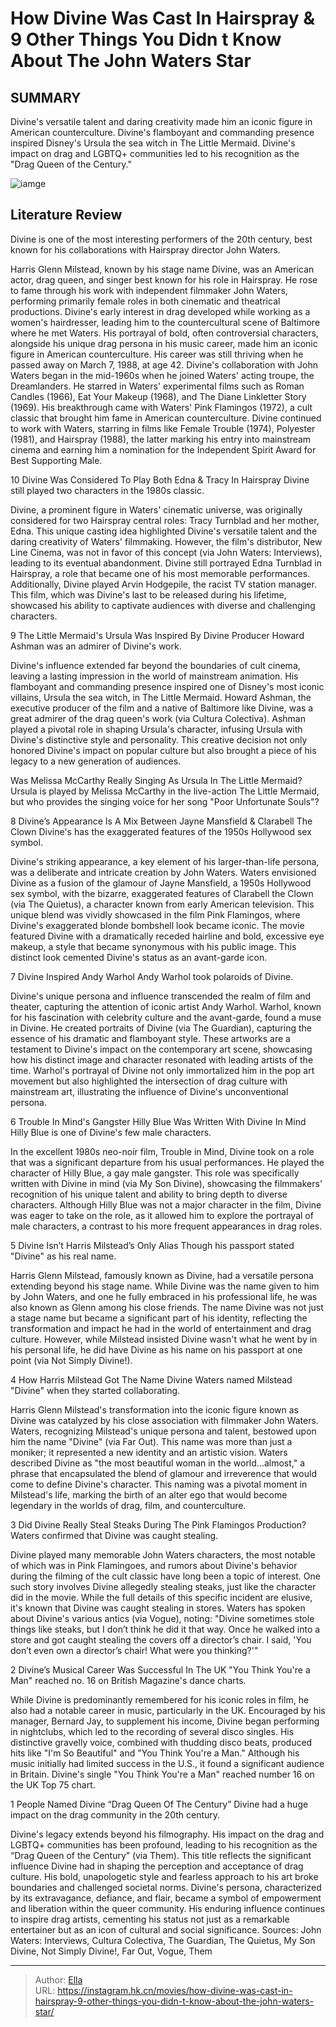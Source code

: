 # How Divine Was Cast In Hairspray &amp; 9 Other Things You Didn t Know About The John Waters Star


## SUMMARY 


 Divine&#39;s versatile talent and daring creativity made him an iconic figure in American counterculture. 
 Divine&#39;s flamboyant and commanding presence inspired Disney&#39;s Ursula the sea witch in The Little Mermaid. 
 Divine&#39;s impact on drag and LGBTQ&#43; communities led to his recognition as the &#34;Drag Queen of the Century.&#34; 

![iamge](https://static1.srcdn.com/wordpress/wp-content/uploads/2024/01/mixcollage-02-jan-2024-05-35-pm-6119.jpg)

## Literature Review

Divine is one of the most interesting performers of the 20th century, best known for his collaborations with Hairspray director John Waters.




Harris Glenn Milstead, known by his stage name Divine, was an American actor, drag queen, and singer best known for his role in Hairspray. He rose to fame through his work with independent filmmaker John Waters, performing primarily female roles in both cinematic and theatrical productions. Divine&#39;s early interest in drag developed while working as a women&#39;s hairdresser, leading him to the countercultural scene of Baltimore where he met Waters. His portrayal of bold, often controversial characters, alongside his unique drag persona in his music career, made him an iconic figure in American counterculture. His career was still thriving when he passed away on March 7, 1988, at age 42.
Divine&#39;s collaboration with John Waters began in the mid-1960s when he joined Waters&#39; acting troupe, the Dreamlanders. He starred in Waters&#39; experimental films such as Roman Candles (1966), Eat Your Makeup (1968), and The Diane Linkletter Story (1969). His breakthrough came with Waters&#39; Pink Flamingos (1972), a cult classic that brought him fame in American counterculture. Divine continued to work with Waters, starring in films like Female Trouble (1974), Polyester (1981), and Hairspray (1988), the latter marking his entry into mainstream cinema and earning him a nomination for the Independent Spirit Award for Best Supporting Male.









 








 10  Divine Was Considered To Play Both Edna &amp; Tracy In Hairspray 
Divine still played two characters in the 1980s classic.
        

Divine, a prominent figure in Waters&#39; cinematic universe, was originally considered for two Hairspray central roles: Tracy Turnblad and her mother, Edna. This unique casting idea highlighted Divine&#39;s versatile talent and the daring creativity of Waters&#39; filmmaking. However, the film&#39;s distributor, New Line Cinema, was not in favor of this concept (via John Waters: Interviews), leading to its eventual abandonment. Divine still portrayed Edna Turnblad in Hairspray, a role that became one of his most memorable performances. Additionally, Divine played Arvin Hodgepile, the racist TV station manager. This film, which was Divine&#39;s last to be released during his lifetime, showcased his ability to captivate audiences with diverse and challenging characters.





 9  The Little Mermaid&#39;s Ursula Was Inspired By Divine 
Producer Howard Ashman was an admirer of Divine&#39;s work.


 







Divine&#39;s influence extended far beyond the boundaries of cult cinema, leaving a lasting impression in the world of mainstream animation. His flamboyant and commanding presence inspired one of Disney&#39;s most iconic villains, Ursula the sea witch, in The Little Mermaid. Howard Ashman, the executive producer of the film and a native of Baltimore like Divine, was a great admirer of the drag queen&#39;s work (via Cultura Colectiva). Ashman played a pivotal role in shaping Ursula&#39;s character, infusing Ursula with Divine&#39;s distinctive style and personality. This creative decision not only honored Divine&#39;s impact on popular culture but also brought a piece of his legacy to a new generation of audiences.
            
 
 Was Melissa McCarthy Really Singing As Ursula In The Little Mermaid? 
Ursula is played by Melissa McCarthy in the live-action The Little Mermaid, but who provides the singing voice for her song &#34;Poor Unfortunate Souls&#34;?








 8  Divine’s Appearance Is A Mix Between Jayne Mansfield &amp; Clarabell The Clown 
Divine&#39;s has the exaggerated features of the 1950s Hollywood sex symbol.
        

Divine&#39;s striking appearance, a key element of his larger-than-life persona, was a deliberate and intricate creation by John Waters. Waters envisioned Divine as a fusion of the glamour of Jayne Mansfield, a 1950s Hollywood sex symbol, with the bizarre, exaggerated features of Clarabell the Clown (via The Quietus), a character known from early American television. This unique blend was vividly showcased in the film Pink Flamingos, where Divine&#39;s exaggerated blonde bombshell look became iconic. The movie featured Divine with a dramatically receded hairline and bold, excessive eye makeup, a style that became synonymous with his public image. This distinct look cemented Divine&#39;s status as an avant-garde icon.





 7  Divine Inspired Andy Warhol 
Andy Warhol took polaroids of Divine.
        

Divine&#39;s unique persona and influence transcended the realm of film and theater, capturing the attention of iconic artist Andy Warhol. Warhol, known for his fascination with celebrity culture and the avant-garde, found a muse in Divine. He created portraits of Divine (via The Guardian), capturing the essence of his dramatic and flamboyant style. These artworks are a testament to Divine&#39;s impact on the contemporary art scene, showcasing how his distinct image and character resonated with leading artists of the time. Warhol&#39;s portrayal of Divine not only immortalized him in the pop art movement but also highlighted the intersection of drag culture with mainstream art, illustrating the influence of Divine&#39;s unconventional persona.





 6  Trouble In Mind&#39;s Gangster Hilly Blue Was Written With Divine In Mind 
Hilly Blue is one of Divine&#39;s few male characters.


 







In the excellent 1980s neo-noir film, Trouble in Mind, Divine took on a role that was a significant departure from his usual performances. He played the character of Hilly Blue, a gay male gangster. This role was specifically written with Divine in mind (via My Son Divine), showcasing the filmmakers&#39; recognition of his unique talent and ability to bring depth to diverse characters. Although Hilly Blue was not a major character in the film, Divine was eager to take on the role, as it allowed him to explore the portrayal of male characters, a contrast to his more frequent appearances in drag roles.





 5  Divine Isn’t Harris Milstead’s Only Alias 
Though his passport stated &#34;Divine&#34; as his real name.
        

Harris Glenn Milstead, famously known as Divine, had a versatile persona extending beyond his stage name. While Divine was the name given to him by John Waters, and one he fully embraced in his professional life, he was also known as Glenn among his close friends. The name Divine was not just a stage name but became a significant part of his identity, reflecting the transformation and impact he had in the world of entertainment and drag culture. However, while Milstead insisted Divine wasn&#39;t what he went by in his personal life, he did have Divine as his name on his passport at one point (via Not Simply Divine!).





 4  How Harris Milstead Got The Name Divine 
Waters named Milstead &#34;Divine&#34; when they started collaborating.
        

Harris Glenn Milstead&#39;s transformation into the iconic figure known as Divine was catalyzed by his close association with filmmaker John Waters. Waters, recognizing Milstead&#39;s unique persona and talent, bestowed upon him the name &#34;Divine&#34; (via Far Out). This name was more than just a moniker; it represented a new identity and an artistic vision. Waters described Divine as &#34;the most beautiful woman in the world...almost,&#34; a phrase that encapsulated the blend of glamour and irreverence that would come to define Divine&#39;s character. This naming was a pivotal moment in Milstead&#39;s life, marking the birth of an alter ego that would become legendary in the worlds of drag, film, and counterculture.





 3  Did Divine Really Steal Steaks During The Pink Flamingos Production? 
Waters confirmed that Divine was caught stealing.


 







Divine played many memorable John Waters characters, the most notable of which was in Pink Flamingoes, and rumors about Divine&#39;s behavior during the filming of the cult classic have long been a topic of interest. One such story involves Divine allegedly stealing steaks, just like the character did in the movie. While the full details of this specific incident are elusive, it&#39;s known that Divine was caught stealing in stores. Waters has spoken about Divine&#39;s various antics (via Vogue), noting:
&#34;Divine sometimes stole things like steaks, but I don’t think he did it that way. Once he walked into a store and got caught stealing the covers off a director’s chair. I said, &#39;You don’t even own a director’s chair! What were you thinking?&#39;&#34; 






 2  Divine’s Musical Career Was Successful In The UK 
&#34;You Think You&#39;re a Man&#34; reached no. 16 on British Magazine&#39;s dance charts.
        

While Divine is predominantly remembered for his iconic roles in film, he also had a notable career in music, particularly in the UK. Encouraged by his manager, Bernard Jay, to supplement his income, Divine began performing in nightclubs, which led to the recording of several disco singles. His distinctive gravelly voice, combined with thudding disco beats, produced hits like &#34;I&#39;m So Beautiful&#34; and &#34;You Think You&#39;re a Man.&#34; Although his music initially had limited success in the U.S., it found a significant audience in Britain. Divine&#39;s single &#34;You Think You&#39;re a Man&#34; reached number 16 on the UK Top 75 chart.





 1  People Named Divine “Drag Queen Of The Century” 
Divine had a huge impact on the drag community in the 20th century.
        

Divine&#39;s legacy extends beyond his filmography. His impact on the drag and LGBTQ&#43; communities has been profound, leading to his recognition as the “Drag Queen of the Century” (via Them). This title reflects the significant influence Divine had in shaping the perception and acceptance of drag culture. His bold, unapologetic style and fearless approach to his art broke boundaries and challenged societal norms. Divine&#39;s persona, characterized by its extravagance, defiance, and flair, became a symbol of empowerment and liberation within the queer community. His enduring influence continues to inspire drag artists, cementing his status not just as a remarkable entertainer but as an icon of cultural and social significance.
Sources: John Waters: Interviews, Cultura Colectiva, The Guardian, The Quietus, My Son Divine, Not Simply Divine!, Far Out, Vogue, Them

---

> Author: [Ella](https://instagram.hk.cn/)  
> URL: https://instagram.hk.cn/movies/how-divine-was-cast-in-hairspray-9-other-things-you-didn-t-know-about-the-john-waters-star/  

